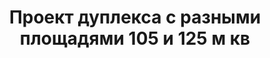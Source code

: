 ---
title: Проект дуплекса с разными площадями 105 и 125 м кв
description: Готовый проект дуплекса с разными площадями на две семьи, из кирпича, газобетона или пеноблока. Площадь секции&#58; 105 и 125 м.кв.

layout: project
permalink: /proekty/:path

weight: 1800

project-title: Дуплекс с разными площадями
project-catalog-title: Двухэтажный дуплекс
project-name: TD-105/125
tiny-description: Таунхаус с разными площадями

short-description: "Готовый проект дуплекса с разными площадями на две семьи, из кирпича, газобетона или пеноблока. Площадь секции&#58; 105 и 125 м.кв."

proce-project: "70 000 р"
price-build: "от 4 310 000 р"


area: "105/125"

related:
- TD-79
- TD-123
- TP-116

params:
- name: "Площадь секции А/Б:"
  value: "104/125 м<sup>2</sup>"
- name: "Площадь 1-го этажа:"
  value: "55/65 м<sup>2</sup>"
- name: "Площадь 2-го этажа:"
  value: "49/60 м<sup>2</sup>"
- name: "Крыльцо, терраса"
  value: "24/24 м<sup>2</sup>"
- name: "Спальни"
  value: "3/4"
- name: "Санузлы"
  value: "2/2"
- name: "Габаритные размеры дома"
  value: "13.6 x 18.5м"
- name: "Высота 1-го этажа"
  value: "3.0м"
- name: "Высота 2-го этажа"
  value: "2.7м"
- name: "Фундамент"
  value: "Монолитный ж/б"
- name: "Конструкция стен"
  value: "Газобетон 400мм"
- name: "Перекрытия"
  value: "Монолитные ж/б"
- name: "Покрытие кровли"
  value: "Гибкая черепица"
- name: "Облицовка стен"
  value: "Клинкер, термососна"

options:
- name: "Зеркальный проект"
  value: "5 000 р"
- name: "Паспорт дома"
  value: "5 000 р"
- name: "Проект отопления"
  value: "30 000 р"
- name: "Водоснабжение, канализация"
  value: "30 000 р"
- name: "Проект электрики"
  value: "30 000 р"
- name: "Проект подвала"
  value: "30 000 р"
- name: "Замена материала стен"
  value: "20 000 р"
- name: "Изменение фундамента"
  value: "20 000 р"
- name: "Перепланировка (перегородки)"
  value: "5 000 р"
- name: "Дизайн интерьера"
  value: "120 000 р"
---